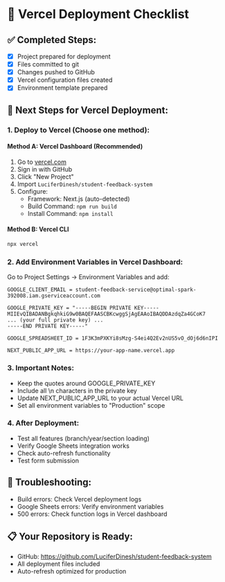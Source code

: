 # 🚀 Vercel Deployment Checklist

## ✅ Completed Steps:
- [x] Project prepared for deployment
- [x] Files committed to git
- [x] Changes pushed to GitHub
- [x] Vercel configuration files created
- [x] Environment template prepared

## 🎯 Next Steps for Vercel Deployment:

### 1. Deploy to Vercel (Choose one method):

#### Method A: Vercel Dashboard (Recommended)
1. Go to [vercel.com](https://vercel.com)
2. Sign in with GitHub
3. Click "New Project"
4. Import `LuciferDinesh/student-feedback-system`
5. Configure:
   - Framework: Next.js (auto-detected)
   - Build Command: `npm run build`
   - Install Command: `npm install`

#### Method B: Vercel CLI
```bash
npx vercel
```

### 2. Add Environment Variables in Vercel Dashboard:

Go to Project Settings → Environment Variables and add:

```
GOOGLE_CLIENT_EMAIL = student-feedback-service@optimal-spark-392008.iam.gserviceaccount.com

GOOGLE_PRIVATE_KEY = "-----BEGIN PRIVATE KEY-----
MIIEvQIBADANBgkqhkiG9w0BAQEFAASCBKcwggSjAgEAAoIBAQDDAzdqZa4GCoK7
... (your full private key) ...
-----END PRIVATE KEY-----"

GOOGLE_SPREADSHEET_ID = 1F3K3mPXKYi8sMzg-S4ei4Q2Ev2nUS5vO_dOj6d6nIPI

NEXT_PUBLIC_APP_URL = https://your-app-name.vercel.app
```

### 3. Important Notes:
- Keep the quotes around GOOGLE_PRIVATE_KEY
- Include all \n characters in the private key
- Update NEXT_PUBLIC_APP_URL to your actual Vercel URL
- Set all environment variables to "Production" scope

### 4. After Deployment:
- Test all features (branch/year/section loading)
- Verify Google Sheets integration works
- Check auto-refresh functionality
- Test form submission

## 🔧 Troubleshooting:
- Build errors: Check Vercel deployment logs
- Google Sheets errors: Verify environment variables
- 500 errors: Check function logs in Vercel dashboard

## 📋 Your Repository is Ready:
- GitHub: https://github.com/LuciferDinesh/student-feedback-system
- All deployment files included
- Auto-refresh optimized for production
